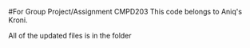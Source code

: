 #For Group Project/Assignment CMPD203
This code belongs to Aniq's Kroni.

All of the updated files is in the folder
